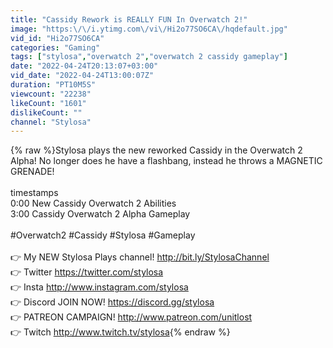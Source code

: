 ```yaml
---
title: "Cassidy Rework is REALLY FUN In Overwatch 2!"
image: "https:\/\/i.ytimg.com\/vi\/Hi2o77SO6CA\/hqdefault.jpg"
vid_id: "Hi2o77SO6CA"
categories: "Gaming"
tags: ["stylosa","overwatch 2","overwatch 2 cassidy gameplay"]
date: "2022-04-24T20:13:07+03:00"
vid_date: "2022-04-24T13:00:07Z"
duration: "PT10M5S"
viewcount: "22238"
likeCount: "1601"
dislikeCount: ""
channel: "Stylosa"
---
```

{% raw %}Stylosa plays the new reworked Cassidy in the Overwatch 2 Alpha! No longer does he have a flashbang, instead he throws a MAGNETIC GRENADE! <br /><br />timestamps <br />0:00 New Cassidy Overwatch 2 Abilities<br />3:00 Cassidy Overwatch 2 Alpha Gameplay<br /><br />#Overwatch2 #Cassidy #Stylosa #Gameplay<br /><br />👉 My NEW Stylosa Plays channel! <a rel="nofollow" target="blank" href="http://bit.ly/StylosaChannel">http://bit.ly/StylosaChannel</a><br />👉 Twitter <a rel="nofollow" target="blank" href="https://twitter.com/stylosa">https://twitter.com/stylosa</a><br />👉 Insta <a rel="nofollow" target="blank" href="http://www.instagram.com/stylosa">http://www.instagram.com/stylosa</a><br />👉 Discord JOIN NOW! <a rel="nofollow" target="blank" href="https://discord.gg/stylosa">https://discord.gg/stylosa</a> <br />👉 PATREON CAMPAIGN! <a rel="nofollow" target="blank" href="http://www.patreon.com/unitlost">http://www.patreon.com/unitlost</a><br />👉 Twitch <a rel="nofollow" target="blank" href="http://www.twitch.tv/stylosa">http://www.twitch.tv/stylosa</a>{% endraw %}

